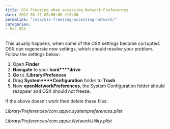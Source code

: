 ```yaml
---
title: OSX Freezing when accessing Network Preferences
date: 2012-03-21 00:00:00 +13:00
permalink: "/osx/osx-freezing-accessing-network/"
categories:
- Mac OSX
---
```


This usually happens, when some of the OSX settings become corrupted. OSX can regenerate new settings, which should resolve your problem. Follow the settings below:

  1. Open **Finder**
  2. **Navigate** to your **hard****drive**
  3. **Go** to /**Library**/**Prefences**
  4. Drag **System****Configuration** folder to **Trash**
  5. Now **open****Network****Preferences**, the System Configuration folder should reappear and OSX should not freeze.

If the above doesn&#8217;t work then delete these files:

_Library/Preferences/com.apple.systempreferences.plist_

_Library/Preferences/com.apple.NetworkUtility.plist_
